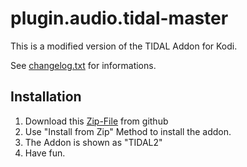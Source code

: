 # plugin.audio.tidal-master

This is a modified version of the TIDAL Addon for Kodi.

See [changelog.txt](https://github.com/arnesongit/plugin.audio.tidal/blob/master/changelog.txt) for informations.

## Installation

1. Download this [Zip-File](https://github.com/arnesongit/plugin.audio.tidal/archive/master.zip) from github
2. Use "Install from Zip" Method to install the addon.
3. The Addon is shown as "TIDAL2"
4. Have fun.
